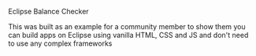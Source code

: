 Eclipse Balance Checker

This was built as an example for a community member to show them you can build apps on Eclipse using vanilla HTML, CSS and JS and don't need to use any complex frameworks

